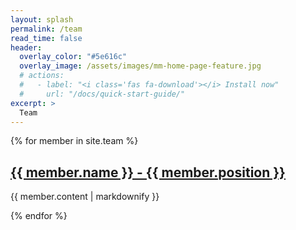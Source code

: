 ```yaml
---
layout: splash
permalink: /team
read_time: false
header:
  overlay_color: "#5e616c"
  overlay_image: /assets/images/mm-home-page-feature.jpg
  # actions:
  #   - label: "<i class='fas fa-download'></i> Install now"
  #     url: "/docs/quick-start-guide/"
excerpt: >
  Team   
---
```


{% for member in site.team %}
  <h2>
    <a href="{{ member.url }}">
      {{ member.name }} - {{ member.position }}
    </a>
  </h2>
  <p>{{ member.content | markdownify }}</p>
{% endfor %}